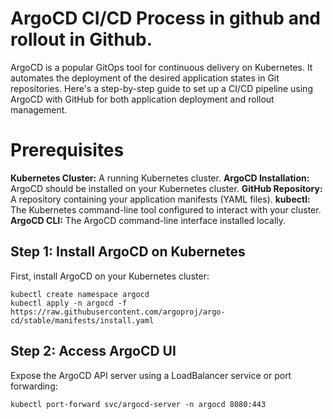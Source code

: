# ArgoCD CI/CD Process in github and rollout in Github.

ArgoCD is a popular GitOps tool for continuous delivery on Kubernetes. It automates the deployment of the desired application states in Git repositories.
Here's a step-by-step guide to set up a CI/CD pipeline using ArgoCD with GitHub for both application deployment and rollout management.

# Prerequisites
**Kubernetes Cluster:** A running Kubernetes cluster.
**ArgoCD Installation:** ArgoCD should be installed on your Kubernetes cluster.
**GitHub Repository:** A repository containing your application manifests (YAML files).
**kubectl:** The Kubernetes command-line tool configured to interact with your cluster.
**ArgoCD CLI:** The ArgoCD command-line interface installed locally.

## Step 1: Install ArgoCD on Kubernetes
First, install ArgoCD on your Kubernetes cluster:
```
kubectl create namespace argocd
kubectl apply -n argocd -f https://raw.githubusercontent.com/argoproj/argo-cd/stable/manifests/install.yaml
```
## Step 2: Access ArgoCD UI
Expose the ArgoCD API server using a LoadBalancer service or port forwarding:
```
kubectl port-forward svc/argocd-server -n argocd 8080:443
```
